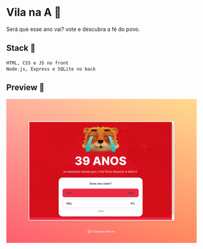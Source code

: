 # Vila na A 🐯
Será que esse ano vai? vote e descubra a fé do povo.

## Stack 🔧
    HTML, CSS e JS no front
    Node.js, Express e SQLite no back

## Preview 📸
![home page](demo.jpeg)
